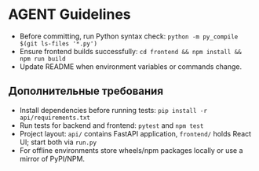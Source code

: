# AGENT Guidelines

- Before committing, run Python syntax check:
  `python -m py_compile $(git ls-files '*.py')`
- Ensure frontend builds successfully:
  `cd frontend && npm install && npm run build`
- Update README when environment variables or commands change.

## Дополнительные требования
- Install dependencies before running tests:
  `pip install -r api/requirements.txt`
- Run tests for backend and frontend:
  `pytest` and `npm test`
- Project layout:
  `api/` contains FastAPI application, `frontend/` holds React UI; start both via `run.py`
- For offline environments store wheels/npm packages locally or use a mirror of PyPI/NPM.
